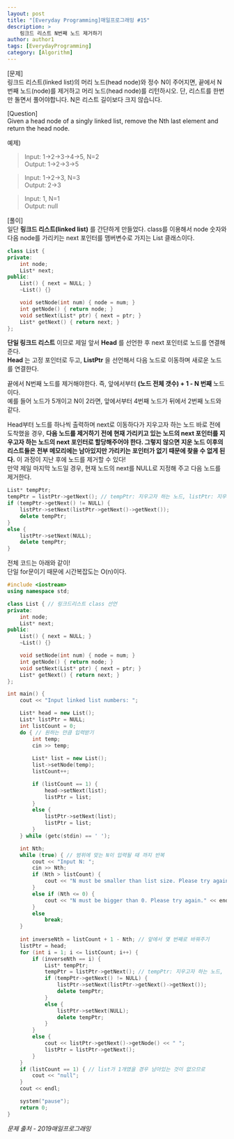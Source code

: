 ```yaml
---
layout: post
title: "[Everyday Programming]매일프로그래밍 #15"
description: >
    링크드 리스트 N번째 노드 제거하기
author: author1
tags: [EverydayProgramming]
category: [Algorithm]
---
```


[문제]  
링크드 리스트(linked list)의 머리 노드(head node)와 정수 N이 주어지면, 끝에서 N번째 노드(node)를 제거하고 머리 노드(head node)를 리턴하시오.
단, 리스트를 한번만 돌면서 풀어야합니다. N은 리스트 길이보다 크지 않습니다.  

[Question]  
Given a head node of a singly linked list, remove the Nth last element and return the head node.  

예제)  
> Input: 1->2->3->4->5, N=2  
  Output: 1->2->3->5  

> Input: 1->2->3, N=3  
  Output: 2->3  

> Input: 1, N=1  
  Output: null  

[풀이]  
일단 __링크드 리스트(linked list)__ 를 간단하게 만들었다. class를 이용해서 node 숫자와 다음 node를 가리키는 next 포인터를 맴버변수로 가지는 List 클래스이다.  
~~~c++
class List { 
private: 
	int node;
	List* next;
public:
	List() { next = NULL; }
	~List() {}

	void setNode(int num) {	node = num;	}
	int getNode() {	return node; }
	void setNext(List* ptr) { next = ptr; }
	List* getNext() { return next; }
};
~~~  

__단일 링크드 리스트__ 이므로 제일 앞서 __Head__ 를 선언한 후 next 포인터로 노드를 연결해준다.  
__Head__ 는 고정 포인터로 두고, __ListPtr__ 을 선언해서 다음 노드로 이동하며 새로운 노드를 연결한다.  

끝에서 N번째 노드를 제거해야한다. 즉, 앞에서부터 __(노드 전체 갯수) + 1 - N 번째__  노드이다.  
예를 들어 노드가 5개이고 N이 2라면, 앞에서부터 4번째 노드가 뒤에서 2번째 노드와 같다.  

Head부터 노드를 하나씩 출력하며 next로 이동하다가 지우고자 하는 노드 바로 전에 도착했을 경우, <span style="color: var(--highlight-color)"> __다음 노드를 제거하기 전에 현재 가리키고 있는 노드의 next 포인터를 지우고자 하는 노드의 next 포인터로 할당해주어야 한다. 그렇지 않으면 지운 노드 이후의 리스트들은 전부 메모리에는 남아있지만 가리키는 포인터가 없기 때문에 찾을 수 없게 된다.__ </span> 이 과정이 지난 후에 노드를 제거할 수 있다!  
만약 제일 마지막 노드일 경우, 현재 노드의 next를 NULL로 지정해 주고 다음 노드를 제거한다.  
```c++
List* tempPtr;
tempPtr = listPtr->getNext(); // tempPtr: 지우고자 하는 노드, listPtr: 지우고자 하는 것 바로 전 노드
if (tempPtr->getNext() != NULL) {
	listPtr->setNext(listPtr->getNext()->getNext());
	delete tempPtr;
}
else {
	listPtr->setNext(NULL);
	delete tempPtr;
}
```  

전체 코드는 아래와 같이!  
단일 for문이기 때문에 시간복잡도는 O(n)이다.  
```c++
#include <iostream>
using namespace std;

class List { // 링크드리스트 class 선언
private: 
	int node;
	List* next;
public:
	List() { next = NULL; }
	~List() {}

	void setNode(int num) {	node = num;	}
	int getNode() {	return node; }
	void setNext(List* ptr) { next = ptr; }
	List* getNext() { return next; }
};

int main() {
	cout << "Input linked list numbers: ";

	List* head = new List();
	List* listPtr = NULL;
	int listCount = 0;
	do { // 원하는 만큼 입력받기
		int temp;
		cin >> temp;
		
		List* list = new List();
		list->setNode(temp);
		listCount++;

		if (listCount == 1) {
			head->setNext(list);
			listPtr = list;
		}
		else {
			listPtr->setNext(list);
			listPtr = list;
		}
	} while (getc(stdin) == ' ');

	int Nth;
	while (true) { // 범위에 맞는 N이 입력될 때 까지 반복
		cout << "Input N: ";
		cin >> Nth;
		if (Nth > listCount) {
			cout << "N must be smaller than list size. Please try again." << endl;
		}
		else if (Nth <= 0) {
			cout << "N must be bigger than 0. Please try again." << endl;
		}
		else
			break;
	}
	
	int inverseNth = listCount + 1 - Nth; // 앞에서 몇 번째로 바꿔주기
	listPtr = head;
	for (int i = 1; i <= listCount; i++) {
		if (inverseNth == i) {
			List* tempPtr;
			tempPtr = listPtr->getNext(); // tempPtr: 지우고자 하는 노드, listPtr: 지우고자 하는 것 바로 전 노드
			if (tempPtr->getNext() != NULL) {
				listPtr->setNext(listPtr->getNext()->getNext());
				delete tempPtr;
			}
			else {
				listPtr->setNext(NULL);
				delete tempPtr;
			}
		}
		else {
			cout << listPtr->getNext()->getNode() << " ";
			listPtr = listPtr->getNext();
		}
	}
	if (listCount == 1) { // list가 1개였을 경우 남아있는 것이 없으므로
		cout << "null";
	}
	cout << endl;

	system("pause");
	return 0;
}
```  

*문제 출처 - 2019매일프로그래밍*